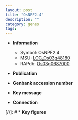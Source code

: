 ```yaml
---
layout: post
title: "OsNPF2.4"
description: ""
category: genes
tags: 
---
```


* **Information**  
    + Symbol: OsNPF2.4  
    + MSU: [LOC_Os03g48180](http://rice.uga.edu/cgi-bin/ORF_infopage.cgi?orf=LOC_Os03g48180)  
    + RAPdb: [Os03g0687000](http://rapdb.dna.affrc.go.jp/viewer/gbrowse_details/irgsp1?name=Os03g0687000)  

* **Publication**  

* **Genbank accession number**  

* **Key message**  

* **Connection**  

[//]: # * **Key figures**  


